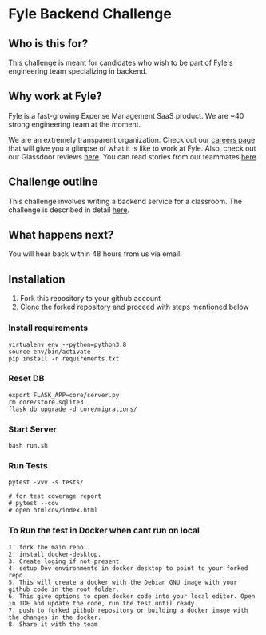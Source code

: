 # Fyle Backend Challenge

## Who is this for?

This challenge is meant for candidates who wish to be part of Fyle's engineering team specializing in backend.

## Why work at Fyle?

Fyle is a fast-growing Expense Management SaaS product. We are ~40 strong engineering team at the moment. 

We are an extremely transparent organization. Check out our [careers page](https://careers.fylehq.com) that will give you a glimpse of what it is like to work at Fyle. Also, check out our Glassdoor reviews [here](https://www.glassdoor.co.in/Reviews/Fyle-Reviews-E1723235.htm). You can read stories from our teammates [here](https://stories.fylehq.com).

## Challenge outline

This challenge involves writing a backend service for a classroom. The challenge is described in detail [here](./Application.md).

## What happens next?

You will hear back within 48 hours from us via email. 

## Installation

1. Fork this repository to your github account
2. Clone the forked repository and proceed with steps mentioned below

### Install requirements

```
virtualenv env --python=python3.8
source env/bin/activate
pip install -r requirements.txt
```

### Reset DB
```
export FLASK_APP=core/server.py
rm core/store.sqlite3
flask db upgrade -d core/migrations/
```

### Start Server
```
bash run.sh
```

### Run Tests
```
pytest -vvv -s tests/

# for test coverage report
# pytest --cov
# open htmlcov/index.html
```

### To Run the test in Docker when cant run on local
```
1. fork the main repo.
2. install docker-desktop.
3. Create loging if not present.
4. setup Dev environments in docker desktop to point to your forked repo.
5. This will create a docker with the Debian GNU image with your github code in the root folder.
6. This give options to open docker code into your local editor. Open in IDE and update the code, run the test until ready.
7. push to forked github repository or building a docker image with the changes in the docker.
8. Share it with the team
```